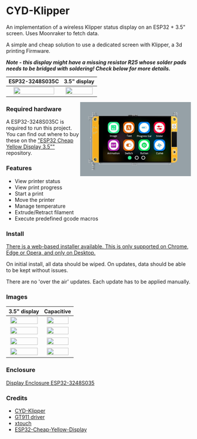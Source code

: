 # CYD-Klipper
An implementation of a wireless Klipper status display on an ESP32 + 3.5" screen. Uses Moonraker to fetch data.

A simple and cheap solution to use a dedicated screen with Klipper, a 3d printing Firmware.

***Note - this display might have a missing resistor R25 whose solder pads needs to be bridged with soldering! Check below for more details.***

ESP32-3248S035C            |  3.5" display
:-------------------------:|:-------------------------:
<a href="url"><img src="images/20240121_124444.jpg" align="center" height=90% width=90% ></a>|<a href="url"><img src="images/20240121_124612.jpg" align="center" height=95% width=95%></a>
<p href="url"><img src="images/Dimensions-ESP32-3248S035.jpg" align="right" height=60% width=60% ></p>

### Required hardware

A ESP32-3248S035C is required to run this project. You can find out where to buy these on the ["ESP32 Cheap Yellow Display 3.5""](https://s.click.aliexpress.com/e/_DFOFokz) repository.

### Features
- View printer status
- View print progress
- Start a print
- Move the printer
- Manage temperature
- Extrude/Retract filament
- Execute predefined gcode macros

### Install

[There is a web-based installer available. This is only supported on Chrome, Edge or Opera, and only on Desktop.](https://OperatorB.github.io/CYD-Klipper/)

On initial install, all data should be wiped. On updates, data should be able to be kept without issues.

There are no 'over the air' updates. Each update has to be applied manually.

### Images
3.5" display               |  Capacitive
:-------------------------:|:-------------------------:
<a href="url"><img src="images/20240121_124822.jpg" align="center" height=95% width=95% ></a>|<a href="url"><img src="images/20240121_124828.jpg" align="center" height=90% width=90% ></a>
<a href="url"><img src="images/20240121_124833.jpg" align="center" height=95% width=95% ></a>|<a href="url"><img src="images/20240121_124837.jpg" align="center" height=90% width=90% ></a>
<a href="url"><img src="images/20240121_124842.jpg" align="center" height=95% width=95% ></a>|<a href="url"><img src="images/20240121_124848.jpg" align="center" height=90% width=90% ></a>
<a href="url"><img src="images/20240121_124854.jpg" align="center" height=95% width=95% ></a>|<a href="url"><img src="images/20240121_125012.jpg" align="center" height=90% width=90% ></a>

### Enclosure

[Display Enclosure ESP32-3248S035](https://cults3d.com/:1482031)

### Credits
- [CYD-Klipper](https://github.com/suchmememanyskill/CYD-Klipper)
- [GT911 driver](https://github.com/TAMCTec/gt911-arduino)
- [xtouch](https://github.com/xperiments-in/xtouch)
- [ESP32-Cheap-Yellow-Display](https://github.com/witnessmenow/ESP32-Cheap-Yellow-Display)
